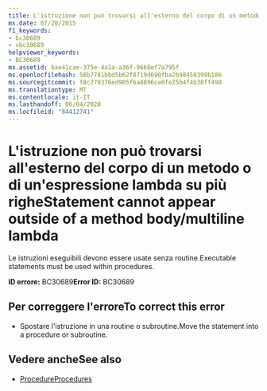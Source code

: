 ```yaml
---
title: L'istruzione non può trovarsi all'esterno del corpo di un metodo o di un'espressione lambda su più righe
ms.date: 07/20/2015
f1_keywords:
- bc30689
- vbc30689
helpviewer_keywords:
- BC30689
ms.assetid: bae41cae-375e-4a1a-a36f-9668ef7a795f
ms.openlocfilehash: 58b7781bbd5b62f8719d690fba2b98458399b186
ms.sourcegitcommit: f8c270376ed905f6a8896ce0fe25b4f4b38ff498
ms.translationtype: MT
ms.contentlocale: it-IT
ms.lasthandoff: 06/04/2020
ms.locfileid: "84412741"
---
```

# <a name="statement-cannot-appear-outside-of-a-method-bodymultiline-lambda"></a><span data-ttu-id="7a8b5-102">L'istruzione non può trovarsi all'esterno del corpo di un metodo o di un'espressione lambda su più righe</span><span class="sxs-lookup"><span data-stu-id="7a8b5-102">Statement cannot appear outside of a method body/multiline lambda</span></span>
<span data-ttu-id="7a8b5-103">Le istruzioni eseguibili devono essere usate senza routine.</span><span class="sxs-lookup"><span data-stu-id="7a8b5-103">Executable statements must be used within procedures.</span></span>  
  
 <span data-ttu-id="7a8b5-104">**ID errore:** BC30689</span><span class="sxs-lookup"><span data-stu-id="7a8b5-104">**Error ID:** BC30689</span></span>  
  
## <a name="to-correct-this-error"></a><span data-ttu-id="7a8b5-105">Per correggere l'errore</span><span class="sxs-lookup"><span data-stu-id="7a8b5-105">To correct this error</span></span>  
  
- <span data-ttu-id="7a8b5-106">Spostare l'istruzione in una routine o subroutine.</span><span class="sxs-lookup"><span data-stu-id="7a8b5-106">Move the statement into a procedure or subroutine.</span></span>  
  
## <a name="see-also"></a><span data-ttu-id="7a8b5-107">Vedere anche</span><span class="sxs-lookup"><span data-stu-id="7a8b5-107">See also</span></span>

- [<span data-ttu-id="7a8b5-108">Procedure</span><span class="sxs-lookup"><span data-stu-id="7a8b5-108">Procedures</span></span>](../programming-guide/language-features/procedures/index.md)
